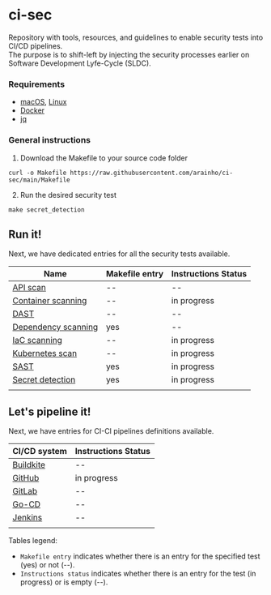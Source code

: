 # ci-sec
Repository with tools, resources, and guidelines to enable security tests into CI/CD pipelines.   
The purpose is to shift-left by injecting the security processes earlier on Software Development Lyfe-Cycle (SLDC). 

### Requirements
- [macOS](https://www.apple.com/macos/), [Linux](https://www.linux.org/)
- [Docker](https://docs.docker.com/engine/install/)
- [jq](https://stedolan.github.io/jq/download/)

### General instructions
1. Download the Makefile to your source code folder
```
curl -o Makefile https://raw.githubusercontent.com/arainho/ci-sec/main/Makefile
```
2. Run the desired security test 
```
make secret_detection
```

## Run it!

Next, we have dedicated entries for all the security tests available.

| Name | Makefile entry | Instructions Status |
| ---- | --------------- | ------------------- |
| [API scan](api/scan.md) | -- | -- |
| [Container scanning](container/scanning.md) | -- | in progress |
| [DAST](dast/analysis.md) | -- | -- |
| [Dependency scanning](dependency/scanning.md) | yes | -- |
| [IaC scanning](iac/scanning.md) | -- | in progress |
| [Kubernetes scan](kube/scan.md) | -- | in progress |
| [SAST](sast/analysis.md) | yes | in progress |
| [Secret detection](secret/detection.md) | yes | in progress |
| | |

## Let's pipeline it!

Next, we have entries for CI-CI pipelines definitions available.

| CI/CD system | Instructions Status |
| ------------ | ------------------- |
| [Buildkite](ci-cd/buildkite.md)| -- |
| [GitHub](ci-cd/github.md) | in progress |
| [GitLab](ci-cd/gitlab.md) | -- |
| [Go-CD](ci-cd/gocd.md) | -- |
| [Jenkins](ci-cd/jenkins.md) | -- |
| | |

Tables legend:
- `Makefile entry` indicates whether there is an entry for the specified test (yes) or not (--).
- `Instructions status` indicates whether there is an entry for the test (in progress) or is empty (--).
